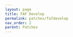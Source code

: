```yaml
---
layout: page
title: FAF Develop
permalink: patches/fafdevelop
nav_order: 2
parent: Patches
---
```


<!--
    This is a template, content is appended automatically based on changelog snippets.
-->
